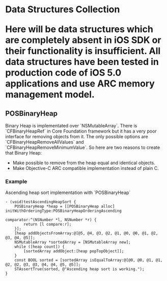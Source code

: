 <h1>Data Structures Collection

Here will be data structures which are completely absent in iOS SDK
or their functionality is insufficient. All data structures have been
tested in production code of iOS 5.0 applications and use ARC memory
management model.

<h2>POSBinaryHeap</h2>
Binary Heap is implementated over `NSMutableArray`. There is `CFBinaryHeapRef`
in Core Foundation framework but it has a very poor interface for removing
objects from it. The only possible options are `CFBinaryHeapRemoveAllValues`
and `CFBinaryHeapRemoveMinimumValue`. So here are two reasons to create that
Binary Heap:

* Make possible to remove from the heap equal and identical objects.
* Make Objective-C ARC compatible implementation instead of plain C.

<h3>Example</h3>
Ascending heap sort implementation with `POSBinaryHeap`

```objc
- (void)testAscendingHeapSort {
    POSBinaryHeap *heap = [[POSBinaryHeap alloc] initWithOrderingType:POSBinaryHeapOrderingAscending
                                                           comparator:^(NSNumber *l, NSNumber *r) {
        return [l compare:r];
    }];
    [heap addObjectsFromArray:@[@5, @4, @3, @2, @1, @0, @0, @1, @2, @3, @4, @5]];
    NSMutableArray *sortedArray = [NSMutableArray new];
    while ([heap count]) {
        [sortedArray addObject:[heap popTopObject]];
    }
    const BOOL sorted = [sortedArray isEqualToArray:@[@0, @0, @1, @1, @2, @2, @3, @3, @4, @4, @5, @5]];
    STAssertTrue(sorted, @"Ascending heap sort is working.");
}
```
